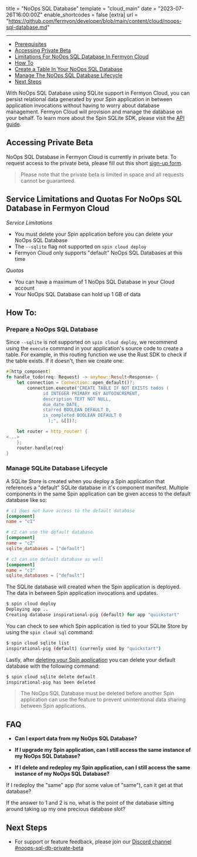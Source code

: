 title = "NoOps SQL Database"
template = "cloud_main"
date = "2023-07-26T16:00:00Z"
enable_shortcodes = false
[extra]
url = "https://github.com/fermyon/developer/blob/main/content/cloud/noops-sql-database.md"

---

- [Prerequisites](#prerequisites)
- [Accessing Private Beta](#accessing-private-beta)
- [Limitations For NoOps SQL Database In Fermyon Cloud](#limitations-for-noops-sql-database-in-fermyon-cloud)
- [How To](#how-to)
- [Create a Table In Your NoOps SQL Database](#create-a-table-in-your-noops-sql-database)
- [Manage The NoOps SQL Database Lifecycle](#manage-the-noops-sql-database-lifecycle)
- [Next Steps](#next-steps)

With NoOps SQL Database using SQLite support in Fermyon Cloud, you can persist relational data generated by your Spin application in between application invocations without having to worry about database management. Fermyon Cloud will provision and manage the database on your behalf. To learn more about the Spin SQLite SDK, please visit the [API guide](../spin/sqlite-api-guide.md).

## Accessing Private Beta

NoOps SQL Database in Fermyon Cloud is currently in private beta. To request access to the private beta, please fill out this short [sign-up form](https://fibsu0jcu2g.typeform.com/to/Brv12FI0#hubspot_utk=xxxxx&hubspot_page_name=xxxxx&hubspot_page_url=xxxxx).
 
> Please note that the private beta is limited in space and all requests cannot be guaranteed. 

## Service Limitations and Quotas For NoOps SQL Database in Fermyon Cloud

*Service Limitations*
* You must delete your Spin application before you can delete your NoOps SQL Database
* The `--sqlite` flag not supported on `spin cloud deploy`
* Fermyon Cloud only supports "default" NoOps SQL Databases at this time

*Quotas* 
* You can have a maximum of 1 NoOps SQL Database in your Cloud account
* Your NoOps SQL Database can hold up 1 GB of data

## How To:

### Prepare a NoOps SQL Database

Since `--sqlite` is not supported on `spin cloud deploy`, we recommend using the `execute` command in your application's source code to create a table. For example, in this routing function we use the Rust SDK to check if the table exists. If it doesn't, then we create one:

```rust
#[http_component]
fn handle_todo(req: Request) -> anyhow::Result<Response> {
    let connection = Connection::open_default()?;
		connection.execute("CREATE TABLE IF NOT EXISTS todos (
			  id INTEGER PRIMARY KEY AUTOINCREMENT,
			  description TEXT NOT NULL,
			  due_date DATE,
			  starred BOOLEAN DEFAULT 0,
			  is_completed BOOLEAN DEFAULT 0
				);", &[])?;

    let router = http_router! {
<...>
    };
    router.handle(req)
}
```

### Manage SQLite Database Lifecycle

A SQLite Store is created when you deploy a Spin application that references a "default" SQLite database in it's component manifest. Multiple components in the same Spin application can be given access to the default database like so:

```toml
# c1 does not have access to the default database
[component]
name = "c1"

# c2 can use the default database
[component]
name = "c2"
sqlite_databases = ["default"]

# c3 can use default database as well
[component]
name = "c3"
sqlite_databases = ["default"]
```

The SQLite database will created when the Spin application is deployed. The data in between Spin application invocations and updates. 

```bash
$ spin cloud deploy
Deploying app ..
Creating database inspirational-pig (default) for app "quickstart"
```

You can check to see which Spin application is tied to your SQLite Store by using the `spin cloud sql` command:

```bash
$ spin cloud sqlite list
inspirational-pig (default) (currenly used by "quickstart")
```

Lastly, after [deleting your Spin application](/delete.md) you can delete your default database with the following command:

```bash
$ spin cloud sqlite delete default
inspirational-pig has been deleted
```

> The NoOps SQL Database must be deleted before another Spin application can use the feature to prevent unintentional data sharing between Spin applications. 

## FAQ

- **Can I export data from my NoOps SQL Database?**

- **If I upgrade my Spin application, can I still access the same instance of my NoOps SQL Database?**


- **If I delete and redeploy my Spin application, can I still access the same instance of my NoOps SQL Database?**



If I redeploy the "same" app (for some value of "same"), can it get at that database?

If the answer to 1 and 2 is no, what is the point of the database sitting around taking up my one precious database slot?

## Next Steps

* For support or feature feedback, please join our [Discord channel #noops-sql-db-private-beta](LINK-TBD)